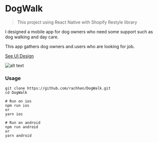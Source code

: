 # DogWalk

> This project using React Native with Shopify Restyle library

I designed a mobile app for dog owners who need some support such as dog walking and day care.

This app gathers dog owners and users who are looking for job.

[See UI Design](https://www.figma.com/community/file/919982432716408347/Dog-Walk-App)

![alt text](./app/assets/images/Dribbble-HD.jpg 'Preview')

### Usage

```
git clone https://github.com/rachhen/DogWalk.git
cd DogWalk

# Run on ios
npm run ios
or
yarn ios

# Run on android
npm run android
or
yarn android
```
